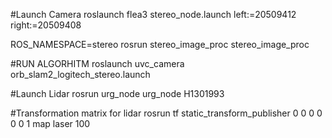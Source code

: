#Launch Camera
roslaunch flea3 stereo_node.launch left:=20509412 right:=20509408

ROS_NAMESPACE=stereo rosrun stereo_image_proc stereo_image_proc

#RUN ALGORHITM
roslaunch uvc_camera orb_slam2_logitech_stereo.launch

#Launch Lidar
rosrun urg_node urg_node H1301993

#Transformation matrix for lidar
rosrun tf static_transform_publisher 0 0 0 0 0 0 1 map laser 100
